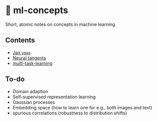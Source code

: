 # 📓 ml-concepts

Short, atomic notes on concepts in machine learning.


## Contents 

- [Jax `vmap`](jax-vmap.md)
- [Neural tangents](neural-tangents.md)
- [multi-task-learning](multi-task-learning.md)

## To-do 

- Domain adaption 
- Self-supervised representation learning 
- Gaussian processes 
- Embedding space (how to learn one for e.g., both images and text)
- spurious correlations (robustness to distribution shifts) 
 